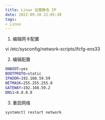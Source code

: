 ```yaml
---
title: Linux 设置静态 IP
date: 2022-09-26 22:05:30
tags:
- Linux
---
```



1. 编辑网卡配置

vi /etc/sysconfig/network-scripts/ifcfg-ens33


2. 编辑配置

```bash
ONBOOT=yes
BOOTPROTO=static
IPADDR=192.168.59.59
NETMASK=255.255.255.0
GATEWAY=192.168.59.2
DNS1=8.8.8.8
```


3. 重启网络 

```bash
systemctl restart network
```